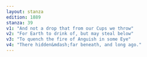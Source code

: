 ```yaml
---
layout: stanza
edition: 1889
stanza: 39
v1: "And not a drop that from our Cups we throw"
v2: "For Earth to drink of, but may steal below"
v3: "To quench the fire of Anguish in some Eye"
v4: "There hidden&mdash;far beneath, and long ago."
---
```

